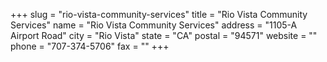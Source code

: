 +++
slug = "rio-vista-community-services"
title = "Rio Vista Community Services"
name = "Rio Vista Community Services"
address = "1105-A Airport Road"
city = "Rio Vista"
state = "CA"
postal = "94571"
website = ""
phone = "707-374-5706"
fax = ""
+++
